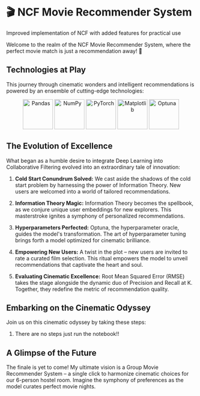 # 🎬 NCF Movie Recommender System
Improved implementation of NCF with added features for practical use

Welcome to the realm of the NCF Movie Recommender System, where the perfect movie match is just a recommendation away! 🚀

## Technologies at Play

This journey through cinematic wonders and intelligent recommendations is powered by an ensemble of cutting-edge technologies:

<p align="center">
    <img src="https://upload.wikimedia.org/wikipedia/commons/thumb/e/ed/Pandas_logo.svg/2560px-Pandas_logo.svg.png" alt="Pandas" height="80px">
    <img src="https://upload.wikimedia.org/wikipedia/commons/3/31/NumPy_logo_2020.svg" alt="NumPy" height="80px">
    <img src="https://pytorch.org/assets/images/pytorch-logo.png" alt="PyTorch" height="80px">
    <img src="https://matplotlib.org/_static/logo2_compressed.svg" alt="Matplotlib" height="80px">
    <img src="https://raw.githubusercontent.com/optuna/optuna/master/docs/image/optuna-logo.png" alt="Optuna" height="80px">
</p>

## The Evolution of Excellence

What began as a humble desire to integrate Deep Learning into Collaborative Filtering evolved into an extraordinary tale of innovation:

1. **Cold Start Conundrum Solved:** We cast aside the shadows of the cold start problem by harnessing the power of Information Theory. New users are welcomed into a world of tailored recommendations.

2. **Information Theory Magic:** Information Theory becomes the spellbook, as we conjure unique user embeddings for new explorers. This masterstroke ignites a symphony of personalized recommendations.

3. **Hyperparameters Perfected:** Optuna, the hyperparameter oracle, guides the model's transformation. The art of hyperparameter tuning brings forth a model optimized for cinematic brilliance.

4. **Empowering New Users:** A twist in the plot – new users are invited to rate a curated film selection. This ritual empowers the model to unveil recommendations that captivate the heart and soul.

5. **Evaluating Cinematic Excellence:** Root Mean Squared Error (RMSE) takes the stage alongside the dynamic duo of Precision and Recall at K. Together, they redefine the metric of recommendation quality.

## Embarking on the Cinematic Odyssey

Join us on this cinematic odyssey by taking these steps:
1. There are no steps just run the notebook!!

## A Glimpse of the Future

The finale is yet to come! My ultimate vision is a Group Movie Recommender System – a single click to harmonize cinematic choices for our 6-person hostel room. Imagine the symphony of preferences as the model curates perfect movie nights.
